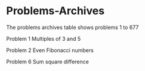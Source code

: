 # Problems-Archives
The problems archives table shows problems 1 to 677

Problem 1
Multiples of 3 and 5

Problem 2
Even Fibonacci numbers

Problem 6
Sum square difference
